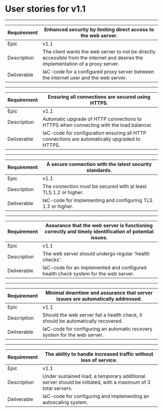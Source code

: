 # User stories for v1.1


---
| Requirement  |Enhanced security by limiting direct access to the web server. |
|---|---|
|Epic   |v1.1   |
|Description   | The client wants the web server to not be directly accessible from the internet and desires the implementation of a proxy server.  |
|Deliverable   | IaC-code for a configured proxy server between the internet user and the web server. |

---
| Requirement  |Ensuring all connections are secured using HTTPS.|
|---|---|
|Epic   |v1.1   |
|Description   | Automatic upgrade of HTTP connections to HTTPS when connecting with the load balancer. |
|Deliverable   | IaC-code for configuration ensuring all HTTP connections are automatically upgraded to HTTPS. |
---
| Requirement  |A secure connection with the latest security standards.|
|---|---|
|Epic   |v1.1   |
|Description   | The connection must be secured with at least TLS 1.2 or higher.|
|Deliverable   | IaC-code for implementing and configuring TLS 1.2 or higher. |
---
| Requirement  |Assurance that the web server is functioning correctly and timely identification of potential issues.|
|---|---|
|Epic   |v1.1   |
|Description   | The web server should undergo regular ‘health checks’.|
|Deliverable   |  IaC-code for an implemented and configured health check system for the web server.|

---

| Requirement  |Minimal downtime and assurance that server issues are automatically addressed.|
|---|---|
|Epic   |v1.1   |
|Description   | Should the web server fail a health check, it should be automatically recovered.|
|Deliverable   |  IaC-code for configuring an automatic recovery system for the web server.|
---
| Requirement  |The ability to handle increased traffic without loss of service.|
|---|---|
|Epic   |v1.1   |
|Description   | Under sustained load, a temporary additional server should be initiated, with a maximum of 3 total servers.|
|Deliverable   | IaC-code for configuring and implementing an autoscaling system.|
